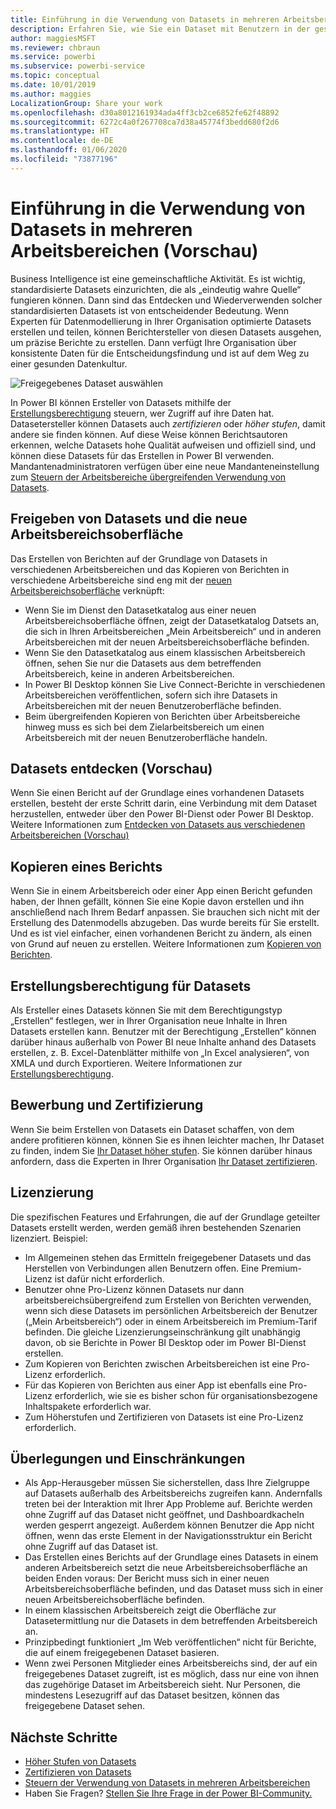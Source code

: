 ```yaml
---
title: Einführung in die Verwendung von Datasets in mehreren Arbeitsbereichen (Vorschau)
description: Erfahren Sie, wie Sie ein Dataset mit Benutzern in der gesamten Organisation teilen können. Dann können diese in ihren eigenen Arbeitsbereichen Berichte erstellen, die auf Ihrem Dataset basieren.
author: maggiesMSFT
ms.reviewer: chbraun
ms.service: powerbi
ms.subservice: powerbi-service
ms.topic: conceptual
ms.date: 10/01/2019
ms.author: maggies
LocalizationGroup: Share your work
ms.openlocfilehash: d30a8012161934ada4ff3cb2ce6852fe62f48892
ms.sourcegitcommit: 6272c4a0f267708ca7d38a45774f3bedd680f2d6
ms.translationtype: HT
ms.contentlocale: de-DE
ms.lasthandoff: 01/06/2020
ms.locfileid: "73877196"
---
```

# <a name="intro-to-datasets-across-workspaces-preview"></a>Einführung in die Verwendung von Datasets in mehreren Arbeitsbereichen (Vorschau)

Business Intelligence ist eine gemeinschaftliche Aktivität. Es ist wichtig, standardisierte Datasets einzurichten, die als „eindeutig wahre Quelle“ fungieren können. Dann sind das Entdecken und Wiederverwenden solcher standardisierten Datasets ist von entscheidender Bedeutung. Wenn Experten für Datenmodellierung in Ihrer Organisation optimierte Datasets erstellen und teilen, können Berichtersteller von diesen Datasets ausgehen, um präzise Berichte zu erstellen. Dann verfügt Ihre Organisation über konsistente Daten für die Entscheidungsfindung und ist auf dem Weg zu einer gesunden Datenkultur.

![Freigegebenes Dataset auswählen](media/service-datasets-across-workspaces/power-bi-select-shared-dataset.png)

In Power BI können Ersteller von Datasets mithilfe der [Erstellungsberechtigung](service-datasets-build-permissions.md) steuern, wer Zugriff auf ihre Daten hat. Datasetersteller können Datasets auch *zertifizieren* oder *höher stufen*, damit andere sie finden können. Auf diese Weise können Berichtsautoren erkennen, welche Datasets hohe Qualität aufweisen und offiziell sind, und können diese Datasets für das Erstellen in Power BI verwenden. Mandantenadministratoren verfügen über eine neue Mandanteneinstellung zum [Steuern der Arbeitsbereiche übergreifenden Verwendung von Datasets](service-datasets-admin-across-workspaces.md).

## <a name="dataset-sharing-and-the-new-workspace-experience"></a>Freigeben von Datasets und die neue Arbeitsbereichsoberfläche

Das Erstellen von Berichten auf der Grundlage von Datasets in verschiedenen Arbeitsbereichen und das Kopieren von Berichten in verschiedene Arbeitsbereiche sind eng mit der [neuen Arbeitsbereichsoberfläche](service-create-the-new-workspaces.md) verknüpft:

- Wenn Sie im Dienst den Datasetkatalog aus einer neuen Arbeitsbereichsoberfläche öffnen, zeigt der Datasetkatalog Datsets an, die sich in Ihren Arbeitsbereichen „Mein Arbeitsbereich“ und in anderen Arbeitsbereichen mit der neuen Arbeitsbereichsoberfläche befinden. 
- Wenn Sie den Datasetkatalog aus einem klassischen Arbeitsbereich öffnen, sehen Sie nur die Datasets aus dem betreffenden Arbeitsbereich, keine in anderen Arbeitsbereichen.
- In Power BI Desktop können Sie Live Connect-Berichte in verschiedenen Arbeitsbereichen veröffentlichen, sofern sich ihre Datasets in Arbeitsbereichen mit der neuen Benutzeroberfläche befinden.
- Beim übergreifenden Kopieren von Berichten über Arbeitsbereiche hinweg muss es sich bei dem Zielarbeitsbereich um einen Arbeitsbereich mit der neuen Benutzeroberfläche handeln.

## <a name="discover-datasets-preview"></a>Datasets entdecken (Vorschau)

Wenn Sie einen Bericht auf der Grundlage eines vorhandenen Datasets erstellen, besteht der erste Schritt darin, eine Verbindung mit dem Dataset herzustellen, entweder über den Power BI-Dienst oder Power BI Desktop. Weitere Informationen zum [Entdecken von Datasets aus verschiedenen Arbeitsbereichen (Vorschau)](service-datasets-discover-across-workspaces.md)

## <a name="copy-a-report"></a>Kopieren eines Berichts

Wenn Sie in einem Arbeitsbereich oder einer App einen Bericht gefunden haben, der Ihnen gefällt, können Sie eine Kopie davon erstellen und ihn anschließend nach Ihrem Bedarf anpassen. Sie brauchen sich nicht mit der Erstellung des Datenmodells abzugeben. Das wurde bereits für Sie erstellt. Und es ist viel einfacher, einen vorhandenen Bericht zu ändern, als einen von Grund auf neuen zu erstellen. Weitere Informationen zum [Kopieren von Berichten](service-datasets-copy-reports.md).

## <a name="build-permission-for-datasets"></a>Erstellungsberechtigung für Datasets

Als Ersteller eines Datasets können Sie mit dem Berechtigungstyp „Erstellen“ festlegen, wer in Ihrer Organisation neue Inhalte in Ihren Datasets erstellen kann. Benutzer mit der Berechtigung „Erstellen“ können darüber hinaus außerhalb von Power BI neue Inhalte anhand des Datasets erstellen, z. B. Excel-Datenblätter mithilfe von „In Excel analysieren“, von XMLA und durch Exportieren. Weitere Informationen zur [Erstellungsberechtigung](service-datasets-build-permissions.md).

## <a name="promotion-and-certification"></a>Bewerbung und Zertifizierung

Wenn Sie beim Erstellen von Datasets ein Dataset schaffen, von dem andere profitieren können, können Sie es ihnen leichter machen, Ihr Dataset zu finden, indem Sie [Ihr Dataset höher stufen](service-datasets-promote.md). Sie können darüber hinaus anfordern, dass die Experten in Ihrer Organisation [Ihr Dataset zertifizieren](service-datasets-certify.md).

## <a name="licensing"></a>Lizenzierung

Die spezifischen Features und Erfahrungen, die auf der Grundlage geteilter Datasets erstellt werden, werden gemäß ihren bestehenden Szenarien lizenziert. Beispiel:

- Im Allgemeinen stehen das Ermitteln freigegebener Datasets und das Herstellen von Verbindungen allen Benutzern offen. Eine Premium-Lizenz ist dafür nicht erforderlich.
- Benutzer ohne Pro-Lizenz können Datasets nur dann arbeitsbereichsübergreifend zum Erstellen von Berichten verwenden, wenn sich diese Datasets im persönlichen Arbeitsbereich der Benutzer („Mein Arbeitsbereich“) oder in einem Arbeitsbereich im Premium-Tarif befinden. Die gleiche Lizenzierungseinschränkung gilt unabhängig davon, ob sie Berichte in Power BI Desktop oder im Power BI-Dienst erstellen.
- Zum Kopieren von Berichten zwischen Arbeitsbereichen ist eine Pro-Lizenz erforderlich.
- Für das Kopieren von Berichten aus einer App ist ebenfalls eine Pro-Lizenz erforderlich, wie sie es bisher schon für organisationsbezogene Inhaltspakete erforderlich war.
- Zum Höherstufen und Zertifizieren von Datasets ist eine Pro-Lizenz erforderlich.

## <a name="considerations-and-limitations"></a>Überlegungen und Einschränkungen

- Als App-Herausgeber müssen Sie sicherstellen, dass Ihre Zielgruppe auf Datasets außerhalb des Arbeitsbereichs zugreifen kann. Andernfalls treten bei der Interaktion mit Ihrer App Probleme auf. Berichte werden ohne Zugriff auf das Dataset nicht geöffnet, und Dashboardkacheln werden gesperrt angezeigt. Außerdem können Benutzer die App nicht öffnen, wenn das erste Element in der Navigationsstruktur ein Bericht ohne Zugriff auf das Dataset ist.
- Das Erstellen eines Berichts auf der Grundlage eines Datasets in einem anderen Arbeitsbereich setzt die neue Arbeitsbereichsoberfläche an beiden Enden voraus: Der Bericht muss sich in einer neuen Arbeitsbereichsoberfläche befinden, und das Dataset muss sich in einer neuen Arbeitsbereichsoberfläche befinden.
- In einem klassischen Arbeitsbereich zeigt die Oberfläche zur Datasetermittlung nur die Datasets in dem betreffenden Arbeitsbereich an.
- Prinzipbedingt funktioniert „Im Web veröffentlichen“ nicht für Berichte, die auf einem freigegebenen Dataset basieren.
- Wenn zwei Personen Mitglieder eines Arbeitsbereichs sind, der auf ein freigegebenes Dataset zugreift, ist es möglich, dass nur eine von ihnen das zugehörige Dataset im Arbeitsbereich sieht. Nur Personen, die mindestens Lesezugriff auf das Dataset besitzen, können das freigegebene Dataset sehen. 

## <a name="next-steps"></a>Nächste Schritte

- [Höher Stufen von Datasets](service-datasets-promote.md)
- [Zertifizieren von Datasets](service-datasets-certify.md)
- [Steuern der Verwendung von Datasets in mehreren Arbeitsbereichen](service-datasets-admin-across-workspaces.md)
- Haben Sie Fragen? [Stellen Sie Ihre Frage in der Power BI-Community.](https://community.powerbi.com/)
